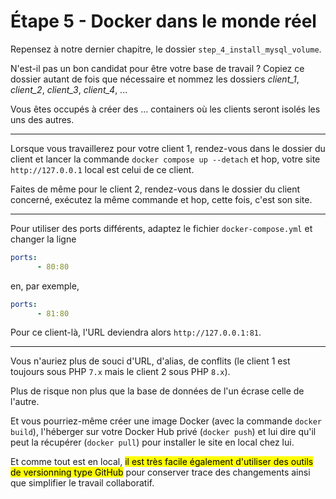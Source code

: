 # Étape 5 - Docker dans le monde réel

<!-- .slide: data-background="./images/background.jpg" data-background-size="cover" -->

Repensez à notre dernier chapitre, le dossier `step_4_install_mysql_volume`.

N'est-il pas un bon candidat pour être votre base de travail ? Copiez ce dossier autant de fois que nécessaire et nommez les dossiers *client_1*, *client_2*, *client_3*, *client_4*, ...

Vous êtes occupés à créer des ... containers où les clients seront isolés les uns des autres.

----

<!-- .slide: data-background="./images/containers.jpg" data-background-size="cover" -->

Lorsque vous travaillerez pour votre client 1, rendez-vous dans le dossier du client et lancer la commande `docker compose up --detach` et hop, votre site `http://127.0.0.1` local est celui de ce client.

Faites de même pour le client 2, rendez-vous dans le dossier du client concerné, exécutez la même commande et hop, cette fois, c'est son site.

----

<!-- .slide: data-background="./images/step_5_real_world/images/containers.jpg" data-background-size="cover" -->

Pour utiliser des ports différents, adaptez le fichier `docker-compose.yml` et changer la ligne

```yaml
ports:
      - 80:80
```

en, par exemple,

```yaml
ports:
      - 81:80
```

Pour ce client-là, l'URL deviendra alors `http://127.0.0.1:81`.

----

Vous n'auriez plus de souci d'URL, d'alias, de conflits (le client 1 est toujours sous PHP `7.x` mais le client 2 sous PHP `8.x`).

Plus de risque non plus que la base de données de l'un écrase celle de l'autre.

Et vous pourriez-même créer une image Docker (avec la commande `docker build`), l'héberger sur votre Docker Hub privé (`docker push`) et lui dire qu'il peut la récupérer (`docker pull`) pour installer le site en local chez lui.

Et comme tout est en local, <mark>il est très facile également d'utiliser des outils de versionning type GitHub</mark> pour conserver trace des changements ainsi que simplifier le travail collaboratif.
